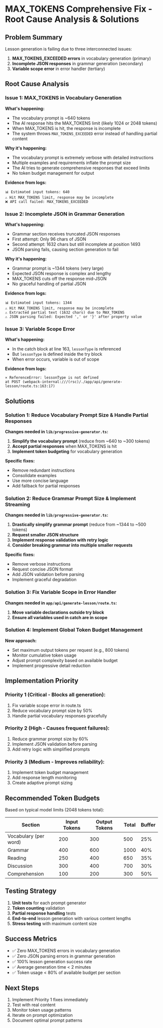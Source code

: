 # MAX_TOKENS Comprehensive Fix - Root Cause Analysis & Solutions

## Problem Summary

Lesson generation is failing due to three interconnected issues:

1. **MAX_TOKENS_EXCEEDED errors** in vocabulary generation (primary)
2. **Incomplete JSON responses** in grammar generation (secondary)
3. **Variable scope error** in error handler (tertiary)

## Root Cause Analysis

### Issue 1: MAX_TOKENS in Vocabulary Generation

**What's happening:**

- The vocabulary prompt is ~640 tokens
- The AI response hits the MAX_TOKENS limit (likely 1024 or 2048 tokens)
- When MAX_TOKENS is hit, the response is incomplete
- The system throws `MAX_TOKENS_EXCEEDED` error instead of handling partial content

**Why it's happening:**

- The vocabulary prompt is extremely verbose with detailed instructions
- Multiple examples and requirements inflate the prompt size
- The AI tries to generate comprehensive responses that exceed limits
- No token budget management for output

**Evidence from logs:**

```
📊 Estimated input tokens: 640
⚠️ Hit MAX_TOKENS limit, response may be incomplete
❌ API call failed: MAX_TOKENS_EXCEEDED
```

### Issue 2: Incomplete JSON in Grammar Generation

**What's happening:**

- Grammar section receives truncated JSON responses
- First attempt: Only 96 chars of JSON
- Second attempt: 1632 chars but still incomplete at position 1493
- JSON parsing fails, causing section generation to fail

**Why it's happening:**

- Grammar prompt is ~1344 tokens (very large)
- Expected JSON response is complex and lengthy
- MAX_TOKENS cuts off the response mid-JSON
- No graceful handling of partial JSON

**Evidence from logs:**

```
📊 Estimated input tokens: 1344
⚠️ Hit MAX_TOKENS limit, response may be incomplete
⚠️ Extracted partial text (1632 chars) due to MAX_TOKENS
⚠️ JSON parsing failed: Expected ',' or '}' after property value
```

### Issue 3: Variable Scope Error

**What's happening:**

- In the catch block at line 163, `lessonType` is referenced
- But `lessonType` is defined inside the try block
- When error occurs, variable is out of scope

**Evidence from logs:**

```
⨯ ReferenceError: lessonType is not defined
at POST (webpack-internal:///(rsc)/./app/api/generate-lesson/route.ts:163:17)
```

## Solutions

### Solution 1: Reduce Vocabulary Prompt Size & Handle Partial Responses

**Changes needed in `lib/progressive-generator.ts`:**

1. **Simplify the vocabulary prompt** (reduce from ~640 to ~300 tokens)
2. **Accept partial responses** when MAX_TOKENS is hit
3. **Implement token budgeting** for vocabulary generation

**Specific fixes:**

- Remove redundant instructions
- Consolidate examples
- Use more concise language
- Add fallback for partial responses

### Solution 2: Reduce Grammar Prompt Size & Implement Streaming

**Changes needed in `lib/progressive-generator.ts`:**

1. **Drastically simplify grammar prompt** (reduce from ~1344 to ~500 tokens)
2. **Request smaller JSON structure**
3. **Implement response validation with retry logic**
4. **Consider breaking grammar into multiple smaller requests**

**Specific fixes:**

- Remove verbose instructions
- Request concise JSON format
- Add JSON validation before parsing
- Implement graceful degradation

### Solution 3: Fix Variable Scope in Error Handler

**Changes needed in `app/api/generate-lesson/route.ts`:**

1. **Move variable declarations outside try block**
2. **Ensure all variables used in catch are in scope**

### Solution 4: Implement Global Token Budget Management

**New approach:**

- Set maximum output tokens per request (e.g., 800 tokens)
- Monitor cumulative token usage
- Adjust prompt complexity based on available budget
- Implement progressive detail reduction

## Implementation Priority

### Priority 1 (Critical - Blocks all generation):

1. Fix variable scope error in route.ts
2. Reduce vocabulary prompt size by 50%
3. Handle partial vocabulary responses gracefully

### Priority 2 (High - Causes frequent failures):

1. Reduce grammar prompt size by 60%
2. Implement JSON validation before parsing
3. Add retry logic with simplified prompts

### Priority 3 (Medium - Improves reliability):

1. Implement token budget management
2. Add response length monitoring
3. Create adaptive prompt sizing

## Recommended Token Budgets

Based on typical model limits (2048 tokens total):

| Section               | Input Tokens | Output Tokens | Total | Buffer |
| --------------------- | ------------ | ------------- | ----- | ------ |
| Vocabulary (per word) | 200          | 300           | 500   | 25%    |
| Grammar               | 400          | 600           | 1000  | 40%    |
| Reading               | 250          | 400           | 650   | 35%    |
| Discussion            | 300          | 400           | 700   | 30%    |
| Comprehension         | 100          | 200           | 300   | 50%    |

## Testing Strategy

1. **Unit tests** for each prompt generator
2. **Token counting** validation
3. **Partial response handling** tests
4. **End-to-end** lesson generation with various content lengths
5. **Stress testing** with maximum content size

## Success Metrics

- ✅ Zero MAX_TOKENS errors in vocabulary generation
- ✅ Zero JSON parsing errors in grammar generation
- ✅ 100% lesson generation success rate
- ✅ Average generation time < 2 minutes
- ✅ Token usage < 80% of available budget per section

## Next Steps

1. Implement Priority 1 fixes immediately
2. Test with real content
3. Monitor token usage patterns
4. Iterate on prompt optimization
5. Document optimal prompt patterns
